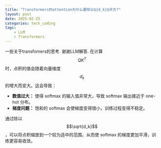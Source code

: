 ```yaml
---
title: "Transformers的attention为什么要除以${d_k}$开方?"
layout: post
date: 2025-02-25
categories: tech_coding
tags:
    - LLM
    - Transformers
---
```



一些关于transfomers的思考. 谢谢LLM解答.
在计算 $$QK^T$$时，点积的值会随着向量维度 $$d_k$$的增大而变大。这会导致：
- **数值过大：** 使得 softmax 的输入值非常大，导致 softmax 输出接近于 one-hot 分布。
- **梯度问题：** 饱和的 softmax 会使梯度变得很小，训练过程变得不稳定。

通过除以 $$\sqrt{d_k}$$，可以将点积缩放到一个较为适中的范围，从而使 softmax 的梯度更加平滑，训练更容易收敛。